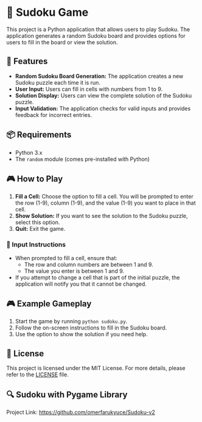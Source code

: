 # 🧩 Sudoku Game

This project is a Python application that allows users to play Sudoku. The application generates a random Sudoku board and provides options for users to fill in the board or view the solution.

## 🚀 Features

- **Random Sudoku Board Generation:** The application creates a new Sudoku puzzle each time it is run.
- **User Input:** Users can fill in cells with numbers from 1 to 9.
- **Solution Display:** Users can view the complete solution of the Sudoku puzzle.
- **Input Validation:** The application checks for valid inputs and provides feedback for incorrect entries.

## 📦 Requirements

- Python 3.x
- The `random` module (comes pre-installed with Python)

## 🎮 How to Play

1. **Fill a Cell:** Choose the option to fill a cell. You will be prompted to enter the row (1-9), column (1-9), and the value (1-9) you want to place in that cell.
2. **Show Solution:** If you want to see the solution to the Sudoku puzzle, select this option.
3. **Quit:** Exit the game.

### 🎯 Input Instructions

- When prompted to fill a cell, ensure that:
  - The row and column numbers are between 1 and 9.
  - The value you enter is between 1 and 9.
- If you attempt to change a cell that is part of the initial puzzle, the application will notify you that it cannot be changed.

## 🎮 Example Gameplay

1. Start the game by running `python sudoku.py`.
2. Follow the on-screen instructions to fill in the Sudoku board.
3. Use the option to show the solution if you need help.


## 📝 License

This project is licensed under the MIT License. For more details, please refer to the [LICENSE](LICENSE) file.

## 🔍 Sudoku with Pygame Library
Project Link: https://github.com/omerfarukyuce/Sudoku-v2
